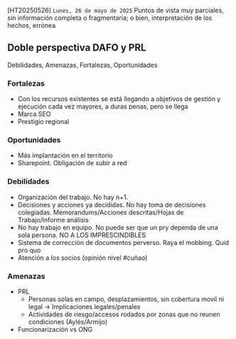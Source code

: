 [HT20250526]
`Lunes, 26 de mayo de 2025`
Puntos de vista muy parciales, sin información completa o fragmentaria; o bien, interpretación de los hechos, errónea

## Doble perspectiva DAFO y PRL
Debilidades, Amenazas, Fortalezas, Oportunidades

### Fortalezas
- Con los recursos existentes se está llegando a objetivos de gestión y ejecución cada vez mayores, a duras penas, pero se llega
- Marca SEO
- Prestigio regional

### Oportunidades
- Más implantación en el territorio
- Sharepoint. Obligación de subir a red

### Debilidades
- Organización del trabajo. No hay n+1.
- Decisiones y acciones ya decididas. No hay toma de decisiones colegiadas. Memorandums/Acciones descritas/Hojas de Trabajo/Informe análisis
- No hay trabajo en equipo. No puede ser que un pry dependa de una sola persona. NO A LOS IMPRESCINDIBLES
- Sistema de corrección de documentos perverso. Raya el mobbing. Quid pro quo
- Atención a los socios (opinión nivel #cuñao)

### Amenazas
- PRL
    - Personas solas en campo, desplazamientos, sin cobertura movil ni legal -> Implicaciones legales/penales
    - Actividades de riesgo/accesos rodados por zonas que no reunen condiciones (Aylés/Armijo)
- Funcionarización vs ONG

